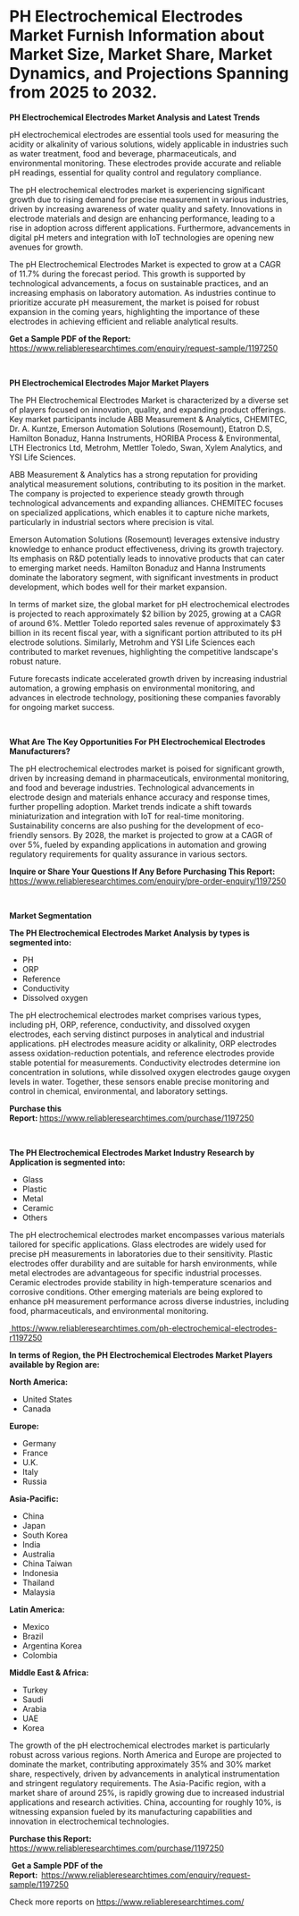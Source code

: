 <p><h1>PH Electrochemical Electrodes Market Furnish Information about Market Size, Market Share, Market Dynamics, and Projections Spanning from 2025 to 2032.</h1></p><p><strong>PH Electrochemical Electrodes Market Analysis and Latest Trends</strong></p>
<p><p>pH electrochemical electrodes are essential tools used for measuring the acidity or alkalinity of various solutions, widely applicable in industries such as water treatment, food and beverage, pharmaceuticals, and environmental monitoring. These electrodes provide accurate and reliable pH readings, essential for quality control and regulatory compliance.</p><p>The pH electrochemical electrodes market is experiencing significant growth due to rising demand for precise measurement in various industries, driven by increasing awareness of water quality and safety. Innovations in electrode materials and design are enhancing performance, leading to a rise in adoption across different applications. Furthermore, advancements in digital pH meters and integration with IoT technologies are opening new avenues for growth.</p><p>The pH Electrochemical Electrodes Market is expected to grow at a CAGR of 11.7% during the forecast period. This growth is supported by technological advancements, a focus on sustainable practices, and an increasing emphasis on laboratory automation. As industries continue to prioritize accurate pH measurement, the market is poised for robust expansion in the coming years, highlighting the importance of these electrodes in achieving efficient and reliable analytical results.</p></p>
<p><strong>Get a Sample PDF of the Report:&nbsp;</strong> <a href="https://www.reliableresearchtimes.com/enquiry/request-sample/1197250?utm_campaign=2096&utm_medium=2&utm_source=Github&utm_content=ia&utm_term=14022025&utm_id=ph-electrochemical-electrodes">https://www.reliableresearchtimes.com/enquiry/request-sample/1197250</a></p>
<p>&nbsp;</p>
<p><strong>PH Electrochemical Electrodes Major Market Players</strong></p>
<p><p>The PH Electrochemical Electrodes Market is characterized by a diverse set of players focused on innovation, quality, and expanding product offerings. Key market participants include ABB Measurement & Analytics, CHEMITEC, Dr. A. Kuntze, Emerson Automation Solutions (Rosemount), Etatron D.S, Hamilton Bonaduz, Hanna Instruments, HORIBA Process & Environmental, LTH Electronics Ltd, Metrohm, Mettler Toledo, Swan, Xylem Analytics, and YSI Life Sciences.</p><p>ABB Measurement & Analytics has a strong reputation for providing analytical measurement solutions, contributing to its position in the market. The company is projected to experience steady growth through technological advancements and expanding alliances. CHEMITEC focuses on specialized applications, which enables it to capture niche markets, particularly in industrial sectors where precision is vital.</p><p>Emerson Automation Solutions (Rosemount) leverages extensive industry knowledge to enhance product effectiveness, driving its growth trajectory. Its emphasis on R&D potentially leads to innovative products that can cater to emerging market needs. Hamilton Bonaduz and Hanna Instruments dominate the laboratory segment, with significant investments in product development, which bodes well for their market expansion.</p><p>In terms of market size, the global market for pH electrochemical electrodes is projected to reach approximately $2 billion by 2025, growing at a CAGR of around 6%. Mettler Toledo reported sales revenue of approximately $3 billion in its recent fiscal year, with a significant portion attributed to its pH electrode solutions. Similarly, Metrohm and YSI Life Sciences each contributed to market revenues, highlighting the competitive landscape's robust nature.</p><p>Future forecasts indicate accelerated growth driven by increasing industrial automation, a growing emphasis on environmental monitoring, and advances in electrode technology, positioning these companies favorably for ongoing market success.</p></p>
<p>&nbsp;</p>
<p><strong>What Are The Key Opportunities For PH Electrochemical Electrodes Manufacturers?</strong></p>
<p><p>The pH electrochemical electrodes market is poised for significant growth, driven by increasing demand in pharmaceuticals, environmental monitoring, and food and beverage industries. Technological advancements in electrode design and materials enhance accuracy and response times, further propelling adoption. Market trends indicate a shift towards miniaturization and integration with IoT for real-time monitoring. Sustainability concerns are also pushing for the development of eco-friendly sensors. By 2028, the market is projected to grow at a CAGR of over 5%, fueled by expanding applications in automation and growing regulatory requirements for quality assurance in various sectors.</p></p>
<p><strong>Inquire or Share Your Questions If Any Before Purchasing This Report:</strong> <a href="https://www.reliableresearchtimes.com/enquiry/pre-order-enquiry/1197250?utm_campaign=2096&utm_medium=2&utm_source=Github&utm_content=ia&utm_term=14022025&utm_id=ph-electrochemical-electrodes">https://www.reliableresearchtimes.com/enquiry/pre-order-enquiry/1197250</a></p>
<p>&nbsp;</p>
<p><strong>Market Segmentation</strong></p>
<p><strong>The PH Electrochemical Electrodes Market Analysis by types is segmented into:</strong></p>
<p><ul><li>PH</li><li>ORP</li><li>Reference</li><li>Conductivity</li><li>Dissolved oxygen</li></ul></p>
<p><p>The pH electrochemical electrodes market comprises various types, including pH, ORP, reference, conductivity, and dissolved oxygen electrodes, each serving distinct purposes in analytical and industrial applications. pH electrodes measure acidity or alkalinity, ORP electrodes assess oxidation-reduction potentials, and reference electrodes provide stable potential for measurements. Conductivity electrodes determine ion concentration in solutions, while dissolved oxygen electrodes gauge oxygen levels in water. Together, these sensors enable precise monitoring and control in chemical, environmental, and laboratory settings.</p></p>
<p><strong>Purchase this Report:&nbsp;</strong><a href="https://www.reliableresearchtimes.com/purchase/1197250?utm_campaign=2096&utm_medium=2&utm_source=Github&utm_content=ia&utm_term=14022025&utm_id=ph-electrochemical-electrodes">https://www.reliableresearchtimes.com/purchase/1197250</a></p>
<p>&nbsp;</p>
<p><strong>The PH Electrochemical Electrodes Market Industry Research by Application is segmented into:</strong></p>
<p><ul><li>Glass</li><li>Plastic</li><li>Metal</li><li>Ceramic</li><li>Others</li></ul></p>
<p><p>The pH electrochemical electrodes market encompasses various materials tailored for specific applications. Glass electrodes are widely used for precise pH measurements in laboratories due to their sensitivity. Plastic electrodes offer durability and are suitable for harsh environments, while metal electrodes are advantageous for specific industrial processes. Ceramic electrodes provide stability in high-temperature scenarios and corrosive conditions. Other emerging materials are being explored to enhance pH measurement performance across diverse industries, including food, pharmaceuticals, and environmental monitoring.</p></p>
<p><a href="https://www.reliableresearchtimes.com/ph-electrochemical-electrodes-r1197250?utm_campaign=2096&utm_medium=2&utm_source=Github&utm_content=ia&utm_term=14022025&utm_id=ph-electrochemical-electrodes">&nbsp;https://www.reliableresearchtimes.com/ph-electrochemical-electrodes-r1197250</a></p>
<p><strong>In terms of Region, the PH Electrochemical Electrodes Market Players available by Region are:</strong></p>
<p>
    <p> <strong> North America: </strong>
        <ul>
            <li>United States</li>
            <li>Canada</li>
        </ul>
        </p> 
    <p> <strong> Europe: </strong>
        <ul>
            <li>Germany</li>
            <li>France</li>
            <li>U.K.</li>
            <li>Italy</li>
            <li>Russia</li>
        </ul>
        </p> 
    <p> <strong> Asia-Pacific: </strong>
        <ul>
            <li>China</li>
            <li>Japan</li>
            <li>South Korea</li>
            <li>India</li>
            <li>Australia</li>
            <li>China Taiwan</li>
            <li>Indonesia</li>
            <li>Thailand</li>
            <li>Malaysia</li>
        </ul>
        </p> 
    <p> <strong> Latin America: </strong>
        <ul>
            <li>Mexico</li>
            <li>Brazil</li>
            <li>Argentina Korea</li>
            <li>Colombia</li>
        </ul>
        </p> 
    <p> <strong> Middle East & Africa: </strong>
        <ul>
            <li>Turkey</li>
            <li>Saudi</li>
            <li>Arabia</li>
            <li>UAE</li>
            <li>Korea</li>
        </ul>
    </p>
    </p>
<p><p>The growth of the pH electrochemical electrodes market is particularly robust across various regions. North America and Europe are projected to dominate the market, contributing approximately 35% and 30% market share, respectively, driven by advancements in analytical instrumentation and stringent regulatory requirements. The Asia-Pacific region, with a market share of around 25%, is rapidly growing due to increased industrial applications and research activities. China, accounting for roughly 10%, is witnessing expansion fueled by its manufacturing capabilities and innovation in electrochemical technologies.</p></p>
<p><strong>Purchase this Report: </strong><a href="https://www.reliableresearchtimes.com/purchase/1197250?utm_campaign=2096&utm_medium=2&utm_source=Github&utm_content=ia&utm_term=14022025&utm_id=ph-electrochemical-electrodes">https://www.reliableresearchtimes.com/purchase/1197250</a></p>
<p>&nbsp;<strong>Get a Sample PDF of the Report:&nbsp;&nbsp;</strong><a href="https://www.reliableresearchtimes.com/enquiry/request-sample/1197250?utm_campaign=2096&utm_medium=2&utm_source=Github&utm_content=ia&utm_term=14022025&utm_id=ph-electrochemical-electrodes">https://www.reliableresearchtimes.com/enquiry/request-sample/1197250</a></p>
<p><strong></strong></p>
<p>Check more reports on <a href="https://www.reliableresearchtimes.com/?utm_campaign=2096&utm_medium=2&utm_source=Github&utm_content=ia&utm_term=14022025&utm_id=ph-electrochemical-electrodes">https://www.reliableresearchtimes.com/</a></p>